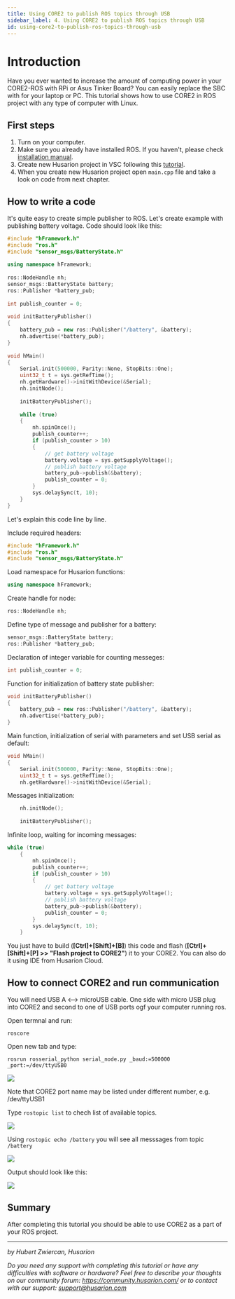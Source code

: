 ```yaml
---
title: Using CORE2 to publish ROS topics through USB
sidebar_label: 4. Using CORE2 to publish ROS topics through USB
id: using-core2-to-publish-ros-topics-through-usb
---
```


# Introduction

Have you ever wanted to increase the amount of computing power in your CORE2-ROS with RPi or Asus Tinker Board? You can easily replace the SBC with for your laptop or PC. This tutorial shows how to use CORE2 in ROS project with any type of computer with Linux.

## First steps ##

1. Turn on your computer.
2. Make sure you already have installed ROS. If you haven't, please check [installation manual](http://wiki.ros.org/kinetic/Installation/Ubuntu).
3. Create new Husarion project in VSC following this [tutorial](/tutorials/deprecated/offline-development-tools/).
4. When you create new Husarion project open `main.cpp` file and take a look on code from next chapter.

## How to write a code

It's quite easy to create simple publisher to ROS. Let's create example with publishing battery voltage. Code should look like this:

```cpp
#include "hFramework.h"
#include "ros.h"
#include "sensor_msgs/BatteryState.h"
 
using namespace hFramework;
 
ros::NodeHandle nh;
sensor_msgs::BatteryState battery;
ros::Publisher *battery_pub;
 
int publish_counter = 0;
 
void initBatteryPublisher()
{
    battery_pub = new ros::Publisher("/battery", &battery);
    nh.advertise(*battery_pub);
}
 
void hMain()
{   
    Serial.init(500000, Parity::None, StopBits::One);
    uint32_t t = sys.getRefTime();
    nh.getHardware()->initWithDevice(&Serial);
    nh.initNode();
 
    initBatteryPublisher();
 
    while (true)
    {
        nh.spinOnce();
        publish_counter++;
        if (publish_counter > 10)
        {
            // get battery voltage
            battery.voltage = sys.getSupplyVoltage();
            // publish battery voltage
            battery_pub->publish(&battery);
            publish_counter = 0;
        }
        sys.delaySync(t, 10);
    }
}
```
Let's explain this code line by line.

Include required headers:

```cpp
#include "hFramework.h"
#include "ros.h"
#include "sensor_msgs/BatteryState.h"
```
Load namespace for Husarion functions:

```cpp
using namespace hFramework;
```

Create handle for node:

```cpp
ros::NodeHandle nh;
```
Define type of message and publisher for a battery:

```cpp
sensor_msgs::BatteryState battery;
ros::Publisher *battery_pub;
```

Declaration of integer variable for counting messeges:
```cpp
int publish_counter = 0;
```
Function for initialization of battery state publisher:

```cpp
void initBatteryPublisher()
{
    battery_pub = new ros::Publisher("/battery", &battery);
    nh.advertise(*battery_pub);
}
```

Main function, initialization of serial with parameters and set USB serial as default:

```cpp
void hMain()
{  
    Serial.init(500000, Parity::None, StopBits::One);
    uint32_t t = sys.getRefTime();
    nh.getHardware()->initWithDevice(&Serial);
```

Messages initialization:

```cpp
    nh.initNode();
 
    initBatteryPublisher();
```
Infinite loop, waiting for incoming messages:

```cpp
while (true)
    {
        nh.spinOnce();
        publish_counter++;
        if (publish_counter > 10)
        {
            // get battery voltage
            battery.voltage = sys.getSupplyVoltage();
            // publish battery voltage
            battery_pub->publish(&battery);
            publish_counter = 0;
        }
        sys.delaySync(t, 10);
    }
```

You just have to build (**[Ctrl]+[Shift]+[B]**) this code and flash (**[Ctrl]+[Shift]+[P] >> "Flash project to CORE2"**) it to your CORE2. You can also do it using IDE from Husarion Cloud.

## How to connect CORE2 and run communication

You will need USB A <--> microUSB cable. One side with micro USB plug into CORE2 and second to one of USB ports ogf your computer running ros. 

Open termnal and run:

```
roscore
```

Open new tab and type:

```
rosrun rosserial_python serial_node.py _baud:=500000 _port:=/dev/ttyUSB0
```

![](/img/core_usb_ros/terminal_1.png)

Note that CORE2 port name may be listed under different number, e.g. /dev/ttyUSB1

Type `rostopic list` to chech list of available topics.

![](/img/core_usb_ros/terminal_2.png)

Using `rostopic echo /battery` you will see all messsages from topic `/battery`

![](/img/core_usb_ros/terminal_3.png)

Output should look like this:

![](/img/core_usb_ros/terminal_4.png)

## Summary

After completing this tutorial you should be able to use CORE2 as a part of your ROS project. 

---------

*by Hubert Zwiercan, Husarion*

*Do you need any support with completing this tutorial or have any difficulties with software or hardware? Feel free to describe your thoughts on our community forum: https://community.husarion.com/ or to contact with our support: support@husarion.com*


 